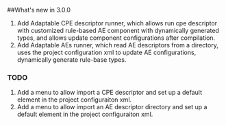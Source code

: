 ##What's new in 3.0.0
1. Add Adaptable CPE descriptor runner, which allows run cpe descriptor with customized rule-based AE component with dynamically generated types, and allows update component configurations after compilation.
2. Add Adaptable AEs runner, which read AE descriptors from a directory, uses the project configuration xml to update AE configurations, dynamically generate rule-base types.


### TODO
1. Add a menu to allow import a CPE descriptor and set up a default element in the project configuraiton xml.
1. Add a menu to allow import an AE descriptor directory and set up a default element in the project configuraiton xml.
 